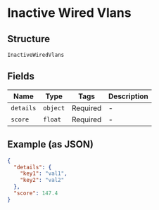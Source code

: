 
# Inactive Wired Vlans

## Structure

`InactiveWiredVlans`

## Fields

| Name | Type | Tags | Description |
|  --- | --- | --- | --- |
| `details` | `object` | Required | - |
| `score` | `float` | Required | - |

## Example (as JSON)

```json
{
  "details": {
    "key1": "val1",
    "key2": "val2"
  },
  "score": 147.4
}
```

